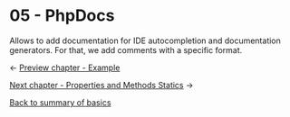 05 - PhpDocs
===============================

Allows to add documentation for IDE autocompletion and documentation generators.
For that, we add comments with a specific format.

<- [Preview chapter - Example](https://github.com/gael-damour/php-oriented-object-learning/tree/master/Basics/04-Example)

[Next chapter - Properties and Methods Statics](https://github.com/gael-damour/php-oriented-object-learning/tree/master/Basics/06-Properties-and-Methods-Statics) ->

[Back to summary of basics](https://github.com/gael-damour/php-oriented-object-learning/tree/master/Basics)